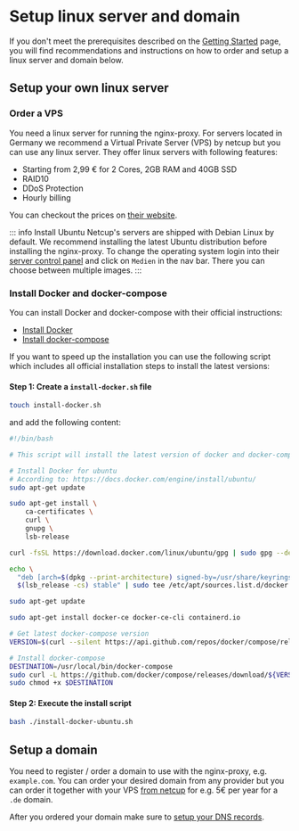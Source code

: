 # Setup linux server and domain

If you don't meet the prerequisites described on the [Getting Started]("guide/getting-started) page, you will find recommendations and instructions on how to order and setup a linux server and domain below.

## Setup your own linux server

### Order a VPS

You need a linux server for running the nginx-proxy. For servers located in Germany we recommend a Virtual Private Server (VPS) by netcup but you can use any linux server. They offer linux servers with following features:

- Starting from 2,99 € for 2 Cores, 2GB RAM and 40GB SSD
- RAID10
- DDoS Protection
- Hourly billing

You can checkout the prices on [their website](https://www.netcup.de/vserver/vps.php).

::: info Install Ubuntu
Netcup's servers are shipped with Debian Linux by default. We recommend installing the latest Ubuntu distribution before installing the nginx-proxy. To change the operating system login into their [server control panel](https://www.servercontrolpanel.de/SCP) and click on `Medien` in the nav bar. There you can choose between multiple images.
:::

### Install Docker and docker-compose

You can install Docker and docker-compose with their official instructions:

- [Install Docker](https://docs.docker.com/engine/install/)
- [Install docker-compose](https://docs.docker.com/compose/install/)

If you want to speed up the installation you can use the following script which includes all official installation steps to install the latest versions:

#### **Step 1:** Create a `install-docker.sh` file

```bash
touch install-docker.sh
```

and add the following content:

```bash
#!/bin/bash

# This script will install the latest version of docker and docker-compose for ubuntu.

# Install Docker for ubuntu
# According to: https://docs.docker.com/engine/install/ubuntu/
sudo apt-get update

sudo apt-get install \
    ca-certificates \
    curl \
    gnupg \
    lsb-release

curl -fsSL https://download.docker.com/linux/ubuntu/gpg | sudo gpg --dearmor -o /usr/share/keyrings/docker-archive-keyring.gpg

echo \
  "deb [arch=$(dpkg --print-architecture) signed-by=/usr/share/keyrings/docker-archive-keyring.gpg] https://download.docker.com/linux/ubuntu \
  $(lsb_release -cs) stable" | sudo tee /etc/apt/sources.list.d/docker.list > /dev/null

sudo apt-get update

sudo apt-get install docker-ce docker-ce-cli containerd.io

# Get latest docker-compose version
VERSION=$(curl --silent https://api.github.com/repos/docker/compose/releases/latest | grep -Po '"tag_name": "\K.*\d')

# Install docker-compose
DESTINATION=/usr/local/bin/docker-compose
sudo curl -L https://github.com/docker/compose/releases/download/${VERSION}/docker-compose-$(uname -s)-$(uname -m) -o $DESTINATION
sudo chmod +x $DESTINATION
```

#### **Step 2:** Execute the install script

```bash
bash ./install-docker-ubuntu.sh
```

## Setup a domain

You need to register / order a domain to use with the nginx-proxy, e.g. `example.com`. You can order your desired domain from any provider but you can order it together with your VPS [from netcup](https://www.netcup.de/bestellen/domainangebote.php) for e.g. 5€ per year for a `.de` domain.

After you ordered your domain make sure to [setup your DNS records](/guide/getting-started.html#dns-records).
